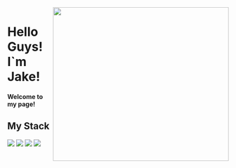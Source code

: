 <img src="https://user-images.githubusercontent.com/103394638/171373188-a8e4125d-50f1-4559-87a7-d8af5bf14903.jpeg" width="400" height="350" align="right"/>

<h1>Hello Guys! I`m Jake!</h1>
<h4> Welcome to my page! </h4>
<h2>My Stack</h2>

 <img src="https://img.shields.io/badge/HTML5-E34F26?style=flat-square&logo=HTML5&logoColor=white"/> <img src="https://img.shields.io/badge/JavaScript-F7DF1E?style=flat-square&logo=JavaScript&logoColor=white"/> <img src="https://img.shields.io/badge/CSS-1572B6?style=flat-square&logo=CSS&logoColor=white"/>
 <img src="https://img.shields.io/badge/React-61DAFB?style=flat-square&logo=react&logoColor=white"/> 



